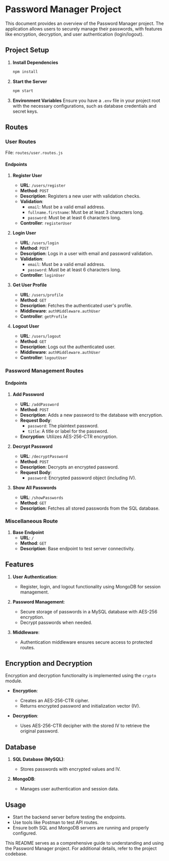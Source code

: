 # Password Manager Project

This document provides an overview of the Password Manager project. The application allows users to securely manage their passwords, with features like encryption, decryption, and user authentication (login/logout).

## Project Setup

1. **Install Dependencies**
   ```bash
   npm install
   ```

2. **Start the Server**
   ```bash
   npm start
   ```

3. **Environment Variables**
   Ensure you have a `.env` file in your project root with the necessary configurations, such as database credentials and secret keys.

## Routes

### User Routes

File: `routes/user.routes.js`

#### Endpoints

1. **Register User**
   - **URL**: `/users/register`
   - **Method**: `POST`
   - **Description**: Registers a new user with validation checks.
   - **Validation**:
     - `email`: Must be a valid email address.
     - `fullname.firstname`: Must be at least 3 characters long.
     - `password`: Must be at least 6 characters long.
   - **Controller**: `registerUser`

2. **Login User**
   - **URL**: `/users/login`
   - **Method**: `POST`
   - **Description**: Logs in a user with email and password validation.
   - **Validation**:
     - `email`: Must be a valid email address.
     - `password`: Must be at least 6 characters long.
   - **Controller**: `loginUser`

3. **Get User Profile**
   - **URL**: `/users/profile`
   - **Method**: `GET`
   - **Description**: Fetches the authenticated user's profile.
   - **Middleware**: `authMiddleware.authUser`
   - **Controller**: `getProfile`

4. **Logout User**
   - **URL**: `/users/logout`
   - **Method**: `GET`
   - **Description**: Logs out the authenticated user.
   - **Middleware**: `authMiddleware.authUser`
   - **Controller**: `logoutUser`

### Password Management Routes

#### Endpoints

1. **Add Password**
   - **URL**: `/addPassword`
   - **Method**: `POST`
   - **Description**: Adds a new password to the database with encryption.
   - **Request Body**:
     - `password`: The plaintext password.
     - `title`: A title or label for the password.
   - **Encryption**: Utilizes AES-256-CTR encryption.

2. **Decrypt Password**
   - **URL**: `/decryptPassword`
   - **Method**: `POST`
   - **Description**: Decrypts an encrypted password.
   - **Request Body**:
     - `password`: Encrypted password object (including IV).

3. **Show All Passwords**
   - **URL**: `/showPasswords`
   - **Method**: `GET`
   - **Description**: Fetches all stored passwords from the SQL database.

### Miscellaneous Route

1. **Base Endpoint**
   - **URL**: `/`
   - **Method**: `GET`
   - **Description**: Base endpoint to test server connectivity.

## Features

1. **User Authentication**:
   - Register, login, and logout functionality using MongoDB for session management.

2. **Password Management**:
   - Secure storage of passwords in a MySQL database with AES-256 encryption.
   - Decrypt passwords when needed.

3. **Middleware**:
   - Authentication middleware ensures secure access to protected routes.

## Encryption and Decryption

Encryption and decryption functionality is implemented using the `crypto` module.

- **Encryption**:
  - Creates an AES-256-CTR cipher.
  - Returns encrypted password and initialization vector (IV).

- **Decryption**:
  - Uses AES-256-CTR decipher with the stored IV to retrieve the original password.

## Database

1. **SQL Database (MySQL)**:
   - Stores passwords with encrypted values and IV.

2. **MongoDB**:
   - Manages user authentication and session data.

## Usage

- Start the backend server before testing the endpoints.
- Use tools like Postman to test API routes.
- Ensure both SQL and MongoDB servers are running and properly configured.



This README serves as a comprehensive guide to understanding and using the Password Manager project. For additional details, refer to the project codebase.


